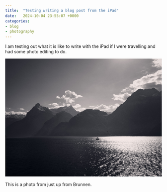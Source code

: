 ```yaml
---
title:  "Testing writing a blog post from the iPad"
date:   2024-10-04 23:55:07 +0000
categories: 
- blog
- photography
---
```


I am testing out what it is like to write with the iPad if I were travelling and had some photo editing to do.

![photo](/assets/images/IMG_8216.jpg)

This is a photo from just up from Brunnen.

